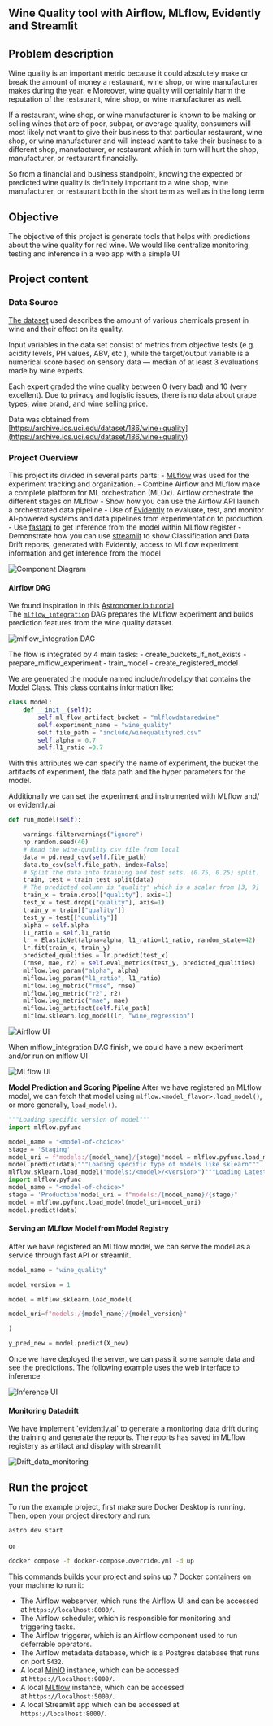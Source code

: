 ## Wine Quality tool with Airflow, MLflow, Evidently and Streamlit
## Problem description

Wine quality is an important metric because it could absolutely make or break the amount of money a restaurant, wine shop, or wine manufacturer makes during the year. e Moreover, wine quality will certainly harm the reputation of the restaurant, wine shop, or wine manufacturer as well.

If a restaurant, wine shop, or wine manufacturer is known to be making or selling wines that are of poor, subpar, or average quality, consumers will most likely not want to give their business to that particular restaurant, wine shop, or wine manufacturer and will instead want to take their business to a different shop, manufacturer, or restaurant which in turn will hurt the shop, manufacturer, or restaurant financially.

So from a financial and business standpoint, knowing the expected or predicted wine quality is definitely important to a wine shop, wine manufacturer, or restaurant both in the short term as well as in the long term


## Objective

The objective of this project is generate tools that helps with predictions about the wine quality for red wine. We would like centralize monitoring, testing and inference in a web app with a simple UI 

## Project content

### Data Source

[The dataset](https://archive.ics.uci.edu/dataset/186/wine+quality) used describes the amount of various chemicals present in wine and their effect on its quality.

Input variables in the data set consist of metrics from objective tests (e.g. acidity levels, PH values, ABV, etc.), while the target/output variable is a numerical score based on sensory data — median of at least 3 evaluations made by wine experts.

Each expert graded the wine quality between 0 (very bad) and 10 (very excellent). Due to privacy and logistic issues, there is no data about grape types, wine brand, and wine selling price.

Data was obtained from [https://archive.ics.uci.edu/dataset/186/wine+quality](https://archive.ics.uci.edu/dataset/186/wine+quality)


### Project Overview

This project  its divided in several parts parts:
	- [MLflow](https://mlflow.org/) was used for the experiment tracking and organization.
	- Combine Airflow and MLflow make a complete platform for ML orchestration (MLOx). Airflow orchestrate the different stages on MLflow
		- Show how you can use the Airflow API launch a orchestrated data pipeline
	- Use of [Evidently](https://www.evidentlyai.com/) to evaluate, test, and monitor AI-powered systems and data pipelines from experimentation to production.
	- Use  [fastapi](https://fastapi.tiangolo.com/) to get inference from the model within MLflow register
	- Demonstrate how you can use [streamlit](https://streamlit.io/) to  show Classification and Data Drift reports, generated with Evidently, access to MLflow experiment information and get inference from the model
	
	

![Component Diagram](pics/CF_diagram.png)
	

#### Airflow DAG
We found inspiration in this [Astronomer.io tutorial](https://www.astronomer.io/docs/learn/airflow-mlflow)
The [`mlflow_integration`](https://github.com/ruralkan/fuzzy-train/blob/main/dags/mlflow_integration.py) DAG prepares the MLflow experiment and builds prediction features from the wine quality dataset.

![mlflow_integration DAG](pics/workflow.png)

The flow is integrated by 4 main tasks:
	-  create_buckets_if_not_exists
	-  prepare_mlflow_experiment
	-  train_model
	-  create_registered_model

We are generated the module named include/model.py that contains the Model Class. This class contains information like:

```python 
class Model:
	def __init__(self):
		self.ml_flow_artifact_bucket = "mlflowdataredwine"
		self.experiment_name = "wine_quality"
		self.file_path = "include/winequalityred.csv"
		self.alpha = 0.7
		self.l1_ratio =0.7
```
With this attributes we can specify the name of experiment, the bucket the artifacts of experiment, the data path and the hyper parameters for the model.

Additionally we can set the experiment and instrumented with MLflow and/ or evidently.ai

```python
def run_model(self):

	warnings.filterwarnings("ignore")
	np.random.seed(40)
	# Read the wine-quality csv file from local
	data = pd.read_csv(self.file_path)
	data.to_csv(self.file_path, index=False)
	# Split the data into training and test sets. (0.75, 0.25) split.
	train, test = train_test_split(data)
	# The predicted column is "quality" which is a scalar from [3, 9]
	train_x = train.drop(["quality"], axis=1)
	test_x = test.drop(["quality"], axis=1)
	train_y = train[["quality"]]
	test_y = test[["quality"]]
	alpha = self.alpha
	l1_ratio = self.l1_ratio
	lr = ElasticNet(alpha=alpha, l1_ratio=l1_ratio, random_state=42)
	lr.fit(train_x, train_y)
	predicted_qualities = lr.predict(test_x)
	(rmse, mae, r2) = self.eval_metrics(test_y, predicted_qualities)
	mlflow.log_param("alpha", alpha)
	mlflow.log_param("l1_ratio", l1_ratio)
	mlflow.log_metric("rmse", rmse)
	mlflow.log_metric("r2", r2)
	mlflow.log_metric("mae", mae)
	mlflow.log_artifact(self.file_path)
	mlflow.sklearn.log_model(lr, "wine_regression")
```

![Airflow UI](pics/airflow_running.png)

When mlflow_integration DAG finish, we could have a new experiment and/or run on mlflow UI

![MLflow UI](pics/mlflow_tracking.png)

**Model Prediction and Scoring Pipeline**
After we have registered an MLflow model, we can fetch that model using `mlflow.<model_flavor>.load_model()`, or more generally, `load_model()`.

``` python
"""Loading specific version of model"""  
import mlflow.pyfunc

model_name = "<model-of-choice>"  
stage = 'Staging'  
model_uri = f"models:/{model_name}/{stage}"model = mlflow.pyfunc.load_model(model_uri=model_uri)  
model.predict(data)"""Loading specific type of models like sklearn"""  
mlflow.sklearn.load_model("models:/<model>/<version>")"""Loading Latest Production Version of model"""  
import mlflow.pyfunc  
model_name = "<model-of-choice>"  
stage = 'Production'model_uri = f"models:/{model_name}/{stage}"  
model = mlflow.pyfunc.load_model(model_uri=model_uri)  
model.predict(data)
```

#### Serving an MLflow Model from Model Registry

After we have registered an MLflow model, we can serve the model as a service through fast API or streamlit.
```python
model_name = "wine_quality"

model_version = 1

model = mlflow.sklearn.load_model(

model_uri=f"models:/{model_name}/{model_version}"

)

y_pred_new = model.predict(X_new)
```
Once we have deployed the server, we can pass it some sample data and see the predictions. The following example uses the web interface to inference

![Inference UI](pics/inference.png)

#### Monitoring Datadrift
We have implement ['evidently.ai'](https://www.evidentlyai.com/) to generate a monitoring data drift during the training and generate the reports. The reports has saved in MLflow registery as artifact and display with streamlit

![Drift_data_monitoring](pics/Drift_data_monitoring.png)


## Run the project

To run the example project, first make sure Docker Desktop is running. Then, open your project directory and run:

``` bash
astro dev start
```

or

``` bash
docker compose -f docker-compose.override.yml -d up
```

This commands builds your project and spins up 7 Docker containers on your machine to run it:

- The Airflow webserver, which runs the Airflow UI and can be accessed at `https://localhost:8080/`.
- The Airflow scheduler, which is responsible for monitoring and triggering tasks.
- The Airflow triggerer, which is an Airflow component used to run deferrable operators.
- The Airflow metadata database, which is a Postgres database that runs on port `5432`.
- A local [MinIO](https://min.io/) instance, which can be accessed at `https://localhost:9000/`.
- A local [MLflow](https://mlflow.org/) instance, which can be accessed at `https://localhost:5000/`.
- A local Streamlit app which can be accessed at `https://localhost:8000/`.

